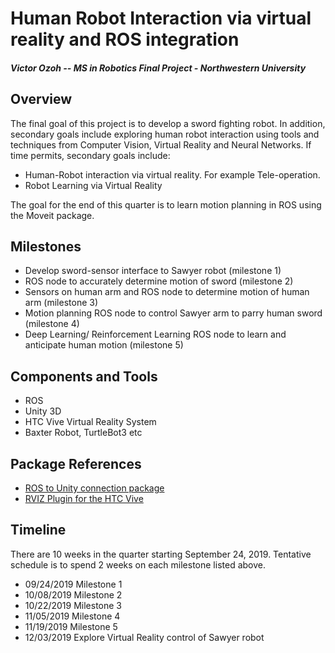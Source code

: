 Human Robot Interaction via virtual reality and ROS integration
=============================

#### *Victor Ozoh -- MS in Robotics Final Project - Northwestern University*


## Overview
The final goal of this project is to develop a sword fighting robot. In addition, secondary goals include
exploring human robot interaction using tools and techniques from Computer Vision, Virtual Reality and Neural Networks.
If time permits, secondary goals include:
- Human-Robot interaction via virtual reality. For example Tele-operation.
- Robot Learning via Virtual Reality

The goal for the end of this quarter is to learn motion planning in ROS using the Moveit package.

## Milestones
- Develop sword-sensor interface to Sawyer robot (milestone 1)
- ROS node to accurately determine motion of sword (milestone 2)
- Sensors on human arm and ROS node to determine motion of human arm (milestone 3)
- Motion planning ROS node to control Sawyer arm to parry human sword (milestone 4)
- Deep Learning/ Reinforcement Learning ROS node to learn and anticipate human motion (milestone 5)

## Components and Tools
- ROS
- Unity 3D
- HTC Vive Virtual Reality System
- Baxter Robot, TurtleBot3 etc

## Package References
- [ROS to Unity connection package](https://github.com/h2r/ros_reality)
- [RVIZ Plugin for the HTC Vive](https://github.com/AndreGilerson/rviz_vive)

## Timeline
There are 10 weeks in the quarter starting September 24, 2019. Tentative schedule is to spend 2 weeks on each
milestone listed above.
- 09/24/2019 Milestone 1
- 10/08/2019 Milestone 2
- 10/22/2019 Milestone 3
- 11/05/2019 Milestone 4
- 11/19/2019 Milestone 5
- 12/03/2019 Explore Virtual Reality control of Sawyer robot
